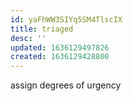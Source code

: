 ```yaml
---
id: yaFhWW3SIYq5SM4TlscIX
title: triaged
desc: ''
updated: 1636129497826
created: 1636129428800
---
```


assign degrees of urgency
